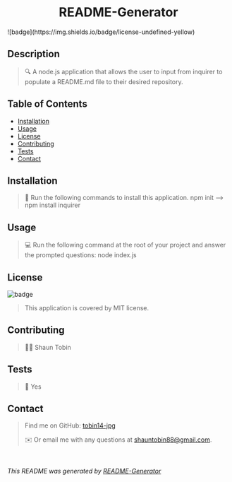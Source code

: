 
    
<h1 align='center'>README-Generator</h1>
![badge](https://img.shields.io/badge/license-undefined-yellow)

## Description

>🔍 A node.js application that allows the user to input from inquirer to populate a README.md file to their desired repository.

## Table of Contents

- [Installation](#installation)
- [Usage](#usage)
- [License](#license)
- [Contributing](#contributing)
- [Tests](#tests)
- [Contact](#contact)

## Installation

>💾 Run the following commands to install this application. npm init --> npm install inquirer

## Usage

>💻 Run the following command at the root of your project and answer the prompted questions: node index.js

## License

![badge](https://img.shields.io/badge/license-MIT-yellow)

>This application is covered by MIT license.

## Contributing

>👨‍💻 Shaun Tobin

## Tests

>🧪 Yes

## Contact

>Find me on GitHub: [tobin14-jpg](https://github.com/tobin14-jpg)
>
>✉️ Or email me with any questions at shauntobin88@gmail.com.

<br></br>
_This README was generated by [README-Generator](https://github.com/tobin14-jpg/README-Generator)_
